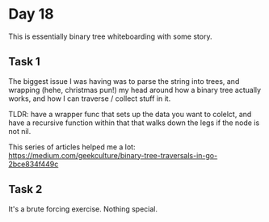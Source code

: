# Day 18

This is essentially binary tree whiteboarding with some story.

## Task 1

The biggest issue I was having was to parse the string into trees, and wrapping (hehe, christmas pun!) my head around how a binary tree actually works, and how I can traverse / collect stuff in it.

TLDR: have a wrapper func that sets up the data you want to colelct, and have a recursive function within that that walks down the legs if the node is not nil.

This series of articles helped me a lot: https://medium.com/geekculture/binary-tree-traversals-in-go-2bce834f449c

## Task 2

It's a brute forcing exercise. Nothing special.
